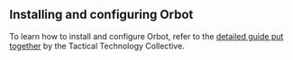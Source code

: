 ## Installing and configuring Orbot
To learn how to install and configure Orbot, refer to the [detailed guide put together](https://securityinabox.org/en/women-hrds/orbot/android) by the Tactical Technology Collective.
